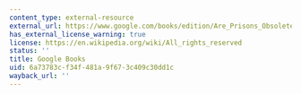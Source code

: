```yaml
---
content_type: external-resource
external_url: https://www.google.com/books/edition/Are_Prisons_Obsolete/_wZ35GI4itgC?hl=en&gbpv=1
has_external_license_warning: true
license: https://en.wikipedia.org/wiki/All_rights_reserved
status: ''
title: Google Books
uid: 6a73783c-f34f-481a-9f67-3c409c30dd1c
wayback_url: ''
---
```

